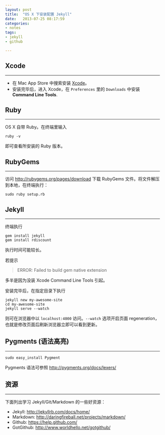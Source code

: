 ```yaml
---
layout: post
title:  "OS X 下安装配置 Jekyll"
date:   2013-07-25 08:17:59
categories: 
- notes 
tags:
- jekyll
- github

---
```


## Xcode
---
* 在 Mac App Store 中搜索安装 [Xcode](https://developer.apple.com/xcode/‎)。
* 安装完毕后，进入 Xcode，在 `Preferences` 里的 `Downloads` 中安装 **Command Line Tools**.


## Ruby
---
OS X 自带 Ruby。在终端里输入

	ruby -v
	
即可查看所安装的 Ruby 版本。


## RubyGems
---
访问 <http://rubygems.org/pages/download> 下载 RubyGems 文件。将文件解压到本地，在终端执行：

	sudo ruby setup.rb


## Jekyll
---
终端执行

	gem install jekyll
	gem install rdiscount

执行时间可能较长。

若提示
>ERROR: Failed to build gem native extension

多半是因为没装 Xcode Command Line Tools 引起。

安装完毕后，在指定目录下执行

	jekyll new my-awesome-site
	cd my-awesome-site
	jekyll serve --watch
	
则可在浏览器中以 `localhost:4000` 访问。`--watch` 选项开启页面 regeneration，也就是修改页面后刷新浏览器立即可以看到更新。


## Pygments (语法高亮)
---
	sudo easy_install Pygment
	
Pygments 语法可参照 <http://pygments.org/docs/lexers/>


## 资源
---
下面列出学习 Jekyll/Git/Markdown 的一些好资源：

* Jekyll: <http://jekyllrb.com/docs/home/>
* Markdown: <http://daringfireball.net/projects/markdown/>
* Github: <https://help.github.com/>
* GotGithub: <http://www.worldhello.net/gotgithub/>
